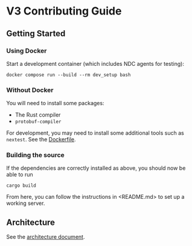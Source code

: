 # V3 Contributing Guide

## Getting Started

### Using Docker

Start a development container (which includes NDC agents for testing):

```
docker compose run --build --rm dev_setup bash
```

### Without Docker

You will need to install some packages:

- The Rust compiler
- `protobuf-compiler`

For development, you may need to install some additional tools such as
`nextest`. See the [Dockerfile](Dockerfile).

### Building the source

If the dependencies are correctly installed as above, you should now be able to
run

```
cargo build
```

From here, you can follow the instructions in <README.md> to set up a working
server.

## Architecture

See the [architecture document](docs/architecture.md).
